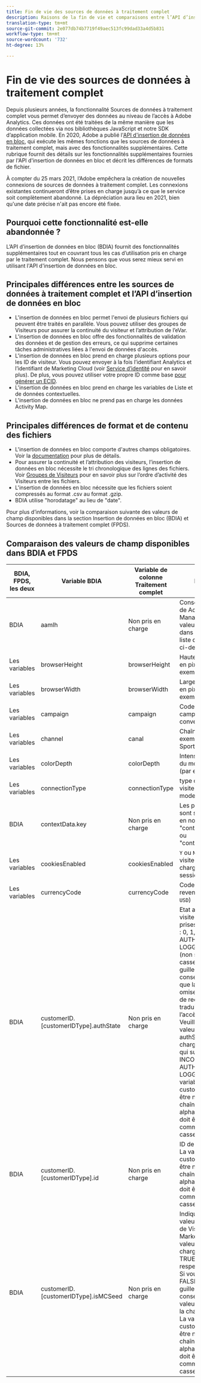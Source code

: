 ```yaml
---
title: Fin de vie des sources de données à traitement complet
description: Raisons de la fin de vie et comparaisons entre l’API d’insertion de données en bloc et les sources de données à traitement complet.
translation-type: tm+mt
source-git-commit: 2e077db74b7719f49aec513fc99dad33a4d5b831
workflow-type: tm+mt
source-wordcount: '732'
ht-degree: 13%

---
```



# Fin de vie des sources de données à traitement complet

Depuis plusieurs années, la fonctionnalité Sources de données à traitement complet vous permet d’envoyer des données au niveau de l’accès à Adobe Analytics. Ces données ont été traitées de la même manière que les données collectées via nos bibliothèques JavaScript et notre SDK d’application mobile. En 2020, Adobe a publié l&#39;[API d&#39;insertion de données en bloc](https://www.adobe.io/apis/experiencecloud/analytics/docs.html#!AdobeDocs/analytics-2.0-apis/master/bdia.md), qui exécute les mêmes fonctions que les sources de données à traitement complet, mais avec des fonctionnalités supplémentaires. Cette rubrique fournit des détails sur les fonctionnalités supplémentaires fournies par l&#39;API d&#39;insertion de données en bloc et décrit les différences de formats de fichier.

À compter du 25 mars 2021, l’Adobe empêchera la création de nouvelles connexions de sources de données à traitement complet. Les connexions existantes continueront d’être prises en charge jusqu’à ce que le service soit complètement abandonné. La dépréciation aura lieu en 2021, bien qu&#39;une date précise n&#39;ait pas encore été fixée.

## Pourquoi cette fonctionnalité est-elle abandonnée ?

L’API d’insertion de données en bloc (BDIA) fournit des fonctionnalités supplémentaires tout en couvrant tous les cas d’utilisation pris en charge par le traitement complet. Nous pensons que vous serez mieux servi en utilisant l&#39;API d&#39;insertion de données en bloc.

## Principales différences entre les sources de données à traitement complet et l’API d’insertion de données en bloc

* L&#39;insertion de données en bloc permet l&#39;envoi de plusieurs fichiers qui peuvent être traités en parallèle. Vous pouvez utiliser des groupes de Visiteurs pour assurer la continuité du visiteur et l’attribution de l’eVar.
* L&#39;insertion de données en bloc offre des fonctionnalités de validation des données et de gestion des erreurs, ce qui supprime certaines tâches administratives liées à l&#39;envoi de données d&#39;accès.
* L&#39;insertion de données en bloc prend en charge plusieurs options pour les ID de visiteur. Vous pouvez envoyer à la fois l’identifiant Analytics et l’identifiant de Marketing Cloud (voir [Service d’identité](https://experienceleague.adobe.com/docs/id-service/using/home.html) pour en savoir plus). De plus, vous pouvez utiliser votre propre ID comme base [pour générer un ECID](https://www.adobe.io/apis/experiencecloud/analytics/docs.html#!AdobeDocs/analytics-2.0-apis/master/bdia.md#customer-id-and-experience-cloud-visitor-id-seeds).
* L&#39;insertion de données en bloc prend en charge les variables de Liste et de données contextuelles.
* L&#39;insertion de données en bloc ne prend pas en charge les données Activity Map.

## Principales différences de format et de contenu des fichiers

* L&#39;insertion de données en bloc comporte d&#39;autres champs obligatoires. Voir la [documentation](https://www.adobe.io/apis/experiencecloud/analytics/docs.html#!AdobeDocs/analytics-2.0-apis/master/bdia.md) pour plus de détails.
* Pour assurer la continuité et l’attribution des visiteurs, l’insertion de données en bloc nécessite le tri chronologique des lignes des fichiers. Voir [Groupes de Visiteurs](https://www.adobe.io/apis/experiencecloud/analytics/docs.html#!AdobeDocs/analytics-2.0-apis/master/bdia.md#visitor-groups) pour en savoir plus sur l’ordre d’activité des Visiteurs entre les fichiers.
* L&#39;insertion de données en bloc nécessite que les fichiers soient compressés au format .csv au format .gzip.
* BDIA utilise &quot;horodatage&quot; au lieu de &quot;date&quot;.

Pour plus d’informations, voir la comparaison suivante des valeurs de champ disponibles dans la section Insertion de données en bloc (BDIA) et Sources de données à traitement complet (FPDS).

## Comparaison des valeurs de champ disponibles dans BDIA et FPDS

| BDIA, FPDS, les deux | Variable BDIA | Variable de colonne Traitement complet | Description |
| --- | --- | --- | --- |
| BDIA | aamlh | Non pris en charge | Conseil de localisation de Adobe Audience Manager. Voir les valeurs d’ID valides dans le tableau de la liste des régions AAM ci-dessous. |
| Les variables | browserHeight | browserHeight | Hauteur du navigateur en pixels (par exemple, 768) |
| Les variables | browserWidth | browserWidth | Largeur du navigateur en pixels (par exemple, 1 024) |
| Les variables | campaign | campaign | Code de suivi de campagne de conversion |
| Les variables | channel | canal | Chaîne de canal (par exemple, section Sports) |
| Les variables | colorDepth | colorDepth | Intensité de couleur du moniteur en bits (par exemple, 24) |
| Les variables | connectionType | connectionType | type de connexion du visiteur (LAN ou modem) |
| BDIA | contextData.key | Non pris en charge | Les paires clé-valeur sont spécifiées dans en nommant l’en-tête &quot;contextData.product&quot; ou &quot;contextData.color&quot;. |
| Les variables | cookiesEnabled | cookiesEnabled | `Y` ou  `N` pour si le visiteur prend en charge les cookies de session propriétaires |
| Les variables | currencyCode | currencyCode | Code de devise du revenu (par exemple, `USD`) |
| BDIA | customerID.[customerIDType].authState | Non pris en charge | Etat authentifié du visiteur. Les valeurs prises en charge sont : 0, 1, 2, UNKNOWN, AUTHENTICATED, LOGGED_OUT ou &#39;&#39; (non sensible à la casse). Deux guillemets simples consécutifs (’) font que la valeur est omise dans la chaîne de requête, ce qui se traduit par 0 lorsque l’accès est effectué. Veuillez noter que les valeurs numériques authState prises en charge indiquent ce qui suit : 0 = INCONNU, 1 = AUTHENTICATED, 2 = LOGGED_OUT. La variable customerIDType peut être n’importe quelle chaîne alphanumérique, mais doit être considérée comme sensible à la casse. |
| BDIA | customerID.[customerIDType].id | Non pris en charge | ID de client à utiliser. La variable customerIDType peut être n’importe quelle chaîne alphanumérique, mais doit être considérée comme sensible à la casse. |
| BDIA | customerID.[customerIDType].isMCSeed | Non pris en charge | Indique s’il s’agit de la valeur initiale de l’ID de Visiteur de Marketing Cloud. Les valeurs prises en charge sont : 0, 1, TRUE, FALSE, &#39;&#39; (non-respect de la casse). Si vous utilisez 0, FALSE ou deux guillemets simples consécutifs (&#39;&#39;), la valeur est omise dans la chaîne de requête. La variable customerIDType peut être n’importe quelle chaîne alphanumérique, mais doit être considérée comme sensible à la casse. |
